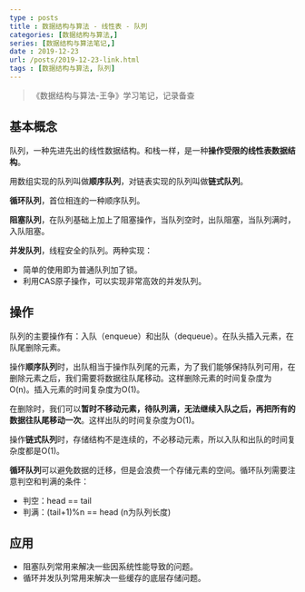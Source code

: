 ```yaml
---
type : posts
title : 数据结构与算法 - 线性表 - 队列
categories: [数据结构与算法,] 
series: [数据结构与算法笔记,]
date : 2019-12-23
url: /posts/2019-12-23-link.html 
tags : [数据结构与算法, 队列]
---
```


> 《数据结构与算法-王争》学习笔记，记录备查


## 基本概念

队列，一种先进先出的线性数据结构。和栈一样，是一种**操作受限的线性表数据结构**。

用数组实现的队列叫做**顺序队列**，对链表实现的队列叫做**链式队列**。

**循环队列**，首位相连的一种顺序队列。

**阻塞队列**，在队列基础上加上了阻塞操作，当队列空时，出队阻塞，当队列满时，入队阻塞。

**并发队列**，线程安全的队列。两种实现：

- 简单的使用即为普通队列加了锁。
- 利用CAS原子操作，可以实现非常高效的并发队列。

## 操作

队列的主要操作有：入队（enqueue）和出队（dequeue）。在队头插入元素，在队尾删除元素。

操作**顺序队列**时，出队相当于操作队列尾的元素，为了我们能够保持队列可用，在删除元素之后，我们需要将数据往队尾移动。这样删除元素的时间复杂度为O(n)。插入元素的时间复杂度为O(1)。

在删除时，我们可以**暂时不移动元素，待队列满，无法继续入队之后，再把所有的数据往队尾移动一次**。这样出队的时间复杂度为O(1)。


操作**链式队列**时，存储结构不是连续的，不必移动元素，所以入队和出队的时间复杂度都是O(1)。

**循环队列**可以避免数据的迁移，但是会浪费一个存储元素的空间。循环队列需要注意判空和判满的条件：

- 判空：head == tail 
- 判满：(tail+1)%n == head (n为队列长度)

## 应用

- 阻塞队列常用来解决一些因系统性能导致的问题。
- 循环并发队列常用来解决一些缓存的底层存储问题。

